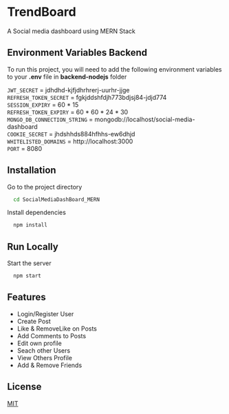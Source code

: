 
# TrendBoard
A Social media dashboard using MERN Stack


## Environment Variables Backend

To run this project, you will need to add the following environment variables to your __.env__ file in __backend-nodejs__ folder

`JWT_SECRET` = jdhdhd-kjfjdhrhrerj-uurhr-jjge  
`REFRESH_TOKEN_SECRET` = fgkjddshfdjh773bdjsj84-jdjd774  
`SESSION_EXPIRY` = 60 * 15  
`REFRESH_TOKEN_EXPIRY` = 60 * 60 * 24 * 30  
`MONGO_DB_CONNECTION_STRING` = mongodb://localhost/social-media-dashboard  
`COOKIE_SECRET` = jhdshhds884hfhhs-ew6dhjd  
`WHITELISTED_DOMAINS` = http://localhost:3000  
`PORT` = 8080  

## Installation

Go to the project directory

```bash
  cd SocialMediaDashBoard_MERN
```

Install dependencies

```bash
  npm install
```
## Run Locally

Start the server

```bash
  npm start
```


## Features

- Login/Register User
- Create Post
- Like & RemoveLike on Posts
- Add Comments to Posts
- Edit own profile
- Seach other Users
- View Others Profile
- Add & Remove Friends



## License

[MIT](https://choosealicense.com/licenses/mit/)

